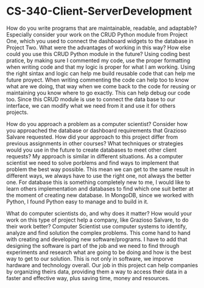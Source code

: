 # CS-340-Client-ServerDevelopment

How do you write programs that are maintainable, readable, and adaptable? Especially consider your work on the CRUD Python module from Project One, which you used to connect the dashboard widgets to the database in Project Two. What were the advantages of working in this way? How else could you use this CRUD Python module in the future?
Using coding best pratice, by making sure I commented my code, use the proper formatting when writing code and that my logic is proper for 
what I am working.  Using the right sintax and logic can help me build reusable code that can help me future proyect. When writing commenting the code can help too to know what are we doing, that way when we come back to the code for reusing or maintaining you know where to go exactly. This can help debug our code too. Since this CRUD module is use to connect the data base to our interface, we can modify what we need from it and use it for others projects. 


How do you approach a problem as a computer scientist? Consider how you approached the database or dashboard requirements that Grazioso Salvare requested. How did your approach to this project differ from previous assignments in other courses? What techniques or strategies would you use in the future to create databases to meet other client requests?
My approach is similar in different situations. As a computer scientist we need to solve porblems and find ways to implement that problem the best way possible. This mean we can get to the same result in different ways, we always have to use the right one, not always the better one. For database this is something completely new to me, I would like to learn others implementation and databases to find which one suit better at the moment of creating new database. In MongoDB, since we worked with Python, I found Python easy to manage and to build in it.


What do computer scientists do, and why does it matter? How would your work on this type of project help a company, like Grazioso Salvare, to do their work better?
Computer Scientist use computer systems to identify, analyze and find solution the complex problems. This come hand to hand with creating and developing new software/programs. I have to add that designing the software is part of the job and we need to find through experiments and research what are going to be doing and how is the best way to get to our solution. This is not only in software, we imporve hardware and technology overall.
Our job in this project can help companies by organizing theirs data, providing them a way to access their data in a faster and effective way, plus saving time, money and resources.
